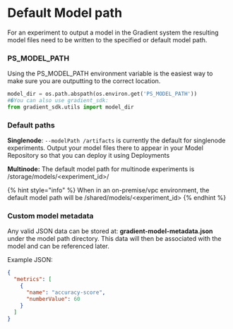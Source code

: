# Default Model path

For an experiment to output a model in the Gradient system the resulting model files need to be written to the specified or default model path.

### PS\_MODEL\_PATH

Using the PS\_MODEL\_PATH environment variable is the easiest way to make sure you are outputting to the correct location. 

```python
model_dir = os.path.abspath(os.environ.get('PS_MODEL_PATH'))
#�You can also use gradient_sdk:
from gradient_sdk.utils import model_dir
```

### Default paths

**Singlenode**: `--modelPath /artifacts` is currently the default for singlenode experiments. Output your model files there to appear in your Model Repository so that you can deploy it using Deployments

**Multinode:** The default model path for multinode experiments is /storage/models/&lt;experiment\_id&gt;/ 

{% hint style="info" %}
When in an on-premise/vpc environment, the default model path will be /shared/models/&lt;experiment\_id&gt;
{% endhint %}

### Custom model metadata

Any valid JSON data can be stored at: **gradient-model-metadata.json** under the model path directory. This data will then be associated with the model and can be referenced later.

Example JSON:
```json
{
  "metrics": [
    {
      "name": "accuracy-score",  
      "numberValue": 60
    }
  ]
}
```
